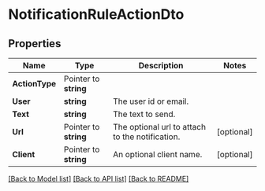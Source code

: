 # NotificationRuleActionDto

## Properties

Name | Type | Description | Notes
------------ | ------------- | ------------- | -------------
**ActionType** | Pointer to **string** |  | 
**User** | **string** | The user id or email. | 
**Text** | **string** | The text to send. | 
**Url** | Pointer to **string** | The optional url to attach to the notification. | [optional] 
**Client** | Pointer to **string** | An optional client name. | [optional] 

[[Back to Model list]](../README.md#documentation-for-models) [[Back to API list]](../README.md#documentation-for-api-endpoints) [[Back to README]](../README.md)


